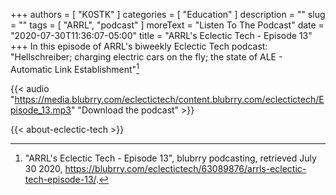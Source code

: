 +++
authors = [ "K0STK" ]
categories = [ "Education" ]
description = ""
slug = ""
tags = [ "ARRL", "podcast" ]
moreText = "Listen To The Podcast"
date = "2020-07-30T11:36:07-05:00"
title = "ARRL's Eclectic Tech - Episode 13"
+++
In this episode of ARRL's biweekly Eclectic Tech podcast: "Hellschreiber; charging electric cars on the fly; the state of ALE - Automatic Link Establishment"[^1]

[^1]: "ARRL's Eclectic Tech - Episode 13", blubrry podcasting, retrieved July 30 2020, https://blubrry.com/eclectictech/63089876/arrls-eclectic-tech-episode-13/.

<!--more-->

{{< audio "https://media.blubrry.com/eclectictech/content.blubrry.com/eclectictech/Episode_13.mp3" "Download the podcast" >}}

{{< about-eclectic-tech >}}
